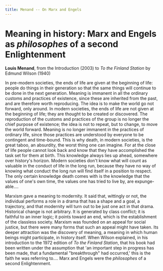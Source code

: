 ```yaml
---
title: Menand -- On Marx and Engels
---
```


# Meaning in history: Marx and Engels as *philosophes* of a second Enlightenment

**Louis Menand**, from the Introduction (2003) to *To the Finland Station* by Edmund Wilson (1940)

In pre-modern societies, the ends of life are given at the beginning of life:
people do things in their generation so that the same things will continue
to be done in the next generation. Meaning is immanent in all the ordinary
customs and practices of existence, since these are inherited from the past,
and are therefore worth reproducing. The idea is to make the world go not
forward, only around. In modern societies, the ends of life are not given at
the beginning of life; they are thought to be created or discovered. The
reproduction of the customs and practices of the group is no longer the
chief purpose of existence; the idea is not to repeat, but to change, to move
the world forward. Meaning is no longer immanent in the practices of
ordinary life, since those practices are understood by everyone to be
contingent and time-bound. This is why death, in modern societies, is the
great taboo, an absurdity, the worst thing one can imagine. For at the close
of life people cannot look back and know that they have accomplished the
task set for them at birth. This knowledge always lies up ahead,
somewhere over history's horizon. Modern societies don't know what will
count as valuable in the conduct of life in the long run, because they have
no way of knowing what conduct the long run will find itself in a position
to respect. The only certain knowledge death comes with is the knowledge
that the values of one's own time, the values one has tried to live by, are
expunge-able....

Marxism gave a meaning to modernity. It said that, wittingly or not, the
individual performs a role in a drama that has a shape and a goal, a
trajectory, and that modernity will turn out to be just one act in that drama.
Historical change is not arbitrary. It is generated by class conflict; it is
faithful to an inner logic; it points toward an end, which is the
establishment of the classless society. Marxism was founded on an appeal
for social justice, but there were many forms that such an appeal might
have taken. Its deeper attraction was the discovery of meaning, a meaning
in which human beings might participate, in history itself. When Wilson
explained, in his introduction to the 1972 edition of *To the Finland
Station*, that his book had been written under the assumption that 'an
important step in progress has been made, that a fundamental
"breakthrough" had occurred,' this is the faith he was referring to....
Marx and Engels were the *philosophes* of a second Enlightenment.
